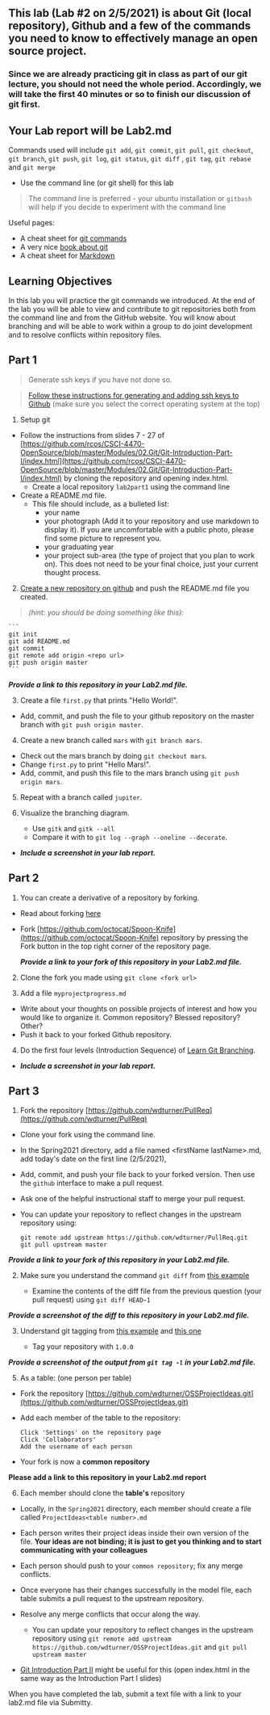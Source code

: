 ## This lab (Lab #2 on 2/5/2021) is about Git (local repository), Github and a few of the commands you need to know to effectively manage an open source project.

### Since we are already practicing git in class as part of our git lecture, you should not need the whole period. Accordingly, we will take the first 40 minutes or so to finish our discussion of git first.

## Your Lab report will be Lab2.md

Commands used will include `git add`, `git commit`, `git pull`, `git checkout`, `git branch`, `git push`, `git log`, `git status`, `git diff` , `git tag`,  `git rebase` and `git merge`

- Use the command line (or git shell) for this lab

> The command line is preferred - your ubuntu installation or `gitbash` will help if you decide to experiment with the command line

Useful pages:

- A cheat sheet for [git commands](cheat_sheet_git_final.pdf)
- A very nice [book about git](https://git-scm.com/book/en/v2)
- A cheat sheet for [Markdown](https://github.com/adam-p/markdown-here/wiki/Markdown-Cheatsheet)

## Learning Objectives

In this lab you will practice the git commands we introduced. At the end of the lab you will be able to view and contribute to git repositories both from the command line and from the GitHub website. You will know about branching and will be able to work within a group to do joint development and to resolve conflicts within repository files.

## Part 1

> Generate ssh keys if you have not done so.

  > [Follow these instructions for generating and adding ssh keys to Github](https://help.github.com/articles/generating-ssh-keys/)
    (make sure you select the correct operating system at the top)

1. Setup git
  * Follow the instructions from slides 7 - 27 of [https://github.com/rcos/CSCI-4470-OpenSource/blob/master/Modules/02.Git/Git-Introduction-Part-I/index.html](https://github.com/rcos/CSCI-4470-OpenSource/blob/master/Modules/02.Git/Git-Introduction-Part-I/index.html) by cloning the repository and opening index.html.
    * Create a local repository `lab2part1` using the command line
  * Create a README.md file.
    * This file should include, as a bulleted list:
      * your name
      * your photograph (Add it to your repository and use markdown to display it). If you are uncomfortable with a public photo, please find some picture to represent you.
      * your graduating year
      * your project sub-area (the type of project that you plan to work on). This does not need to be your final choice, just your current thought process.

2. [Create a new repository on github](https://github.com/new) and push the README.md file you created.
  > *(hint: you should be doing something like this):* 

    ```
    git init
    git add README.md
    git commit
    git remote add origin <repo url>
    git push origin master
    ```
    
  ***Provide a link to this repository in your Lab2.md file.***

3. Create a file `first.py` that prints "Hello World!".
  * Add, commit, and push the file to your github repository on the master branch with `git push origin master`.

4. Create a new branch called `mars` with `git branch mars`.
  * Check out the mars branch by doing `git checkout mars`.
  * Change `first.py` to print "Hello Mars!".
  * Add, commit, and push this file to the mars branch using `git push origin mars`.

5. Repeat with a branch called `jupiter`.

6. Visualize the branching diagram.
      * Use `gitk` and `gitk --all`
      * Compare it with to `git log --graph --oneline --decorate`.
  *   ***Include a screenshot in your lab report.***


## Part 2

1. You can create a derivative of a repository by forking.
  * Read about forking [here](https://guides.github.com/activities/forking/index.html)
  * Fork [https://github.com/octocat/Spoon-Knife](https://github.com/octocat/Spoon-Knife) repository by pressing the Fork button in the top right corner of the repository page.

    ***Provide a link to your fork of this repository in your Lab2.md file.***

2. Clone the fork you made using `git clone <fork url>`

3. Add a file `myprojectprogress.md`
  * Write about your thoughts on possible projects of interest and how you would like to organize it. Common repository? Blessed repository? Other?
  * Push it back to your forked Github repository.

4. Do the first four levels (Introduction Sequence) of [Learn Git Branching](http://pcottle.github.io/learnGitBranching/).
  * ***Include a screenshot in your lab report.***

## Part 3

1. Fork the repository [https://github.com/wdturner/PullReq](https://github.com/wdturner/PullReq)

  * Clone your fork using the command line.
  * In the Spring2021 directory, add a file named &lt;firstName lastName&gt;.md, add today's date on the first line (2/5/2021), 
  * Add, commit, and push your file back to your forked version. Then use the `github` interface to make a pull request.
  * Ask one of the helpful instructional staff to merge your pull request.
  * You can update your repository to reflect changes in the upstream repository using:
    
    ```
    git remote add upstream https://github.com/wdturner/PullReq.git
    git pull upstream master
    ```

  ***Provide a link to your fork of this repository in your Lab2.md file.***

2. Make sure you understand the command `git diff` from [this example](https://www.safaribooksonline.com/library/view/version-control-with/9780596158187/ch08s02.html)

   * Examine the contents of the diff file from the previous question (your pull request) using
   `git diff HEAD~1`
  
  ***Provide a screenshot of the diff to this repository in your Lab2.md file.***

3. Understand git tagging from [this example](https://git-scm.com/book/en/v2/Git-Basics-Tagging) and [this one](http://rogerdudler.github.io/git-guide/)

    * Tag your repository with `1.0.0`

  ***Provide a screenshot of the output from `git tag -l` in your Lab2.md file.***

5. As a table: (one person per table)

  * Fork the repository [https://github.com/wdturner/OSSProjectIdeas.git](https://github.com/wdturner/OSSProjectIdeas.git)
  * Add each member of the table to the repository:
  
     ````
     Click 'Settings' on the repository page
     Click 'Collaborators'
     Add the username of each person
     ````
  * Your fork is now a **common repository**
  
   **Please add a link to this repository in your Lab2.md report**


6. Each member should clone the **table's** repository

  * Locally, in the `Spring2021` directory, each member should create a file called `ProjectIdeas<table number>.md`
 
  * Each person writes their project ideas inside their own version of the file. **Your ideas are not binding; it is just to get you thinking and to start communicating with your colleagues**
  
  * Each person should push to your `common repository`; fix any merge conflicts.
  * Once everyone has their changes successfully in the model file, each table submits a pull request to the upstream repository.
  * Resolve any merge conflicts that occur along the way.
  
    * You can update your repository to reflect changes in the upstream repository using `git remote add upstream https://github.com/wdturner/OSSProjectIdeas.git` and `git pull upstream master`

  * [Git Introduction  Part II](https://github.com/rcos/CSCI-4470-OpenSource/blob/master/Modules/02.Git/Git-Introduction-Part-II/index.html) might be useful for this (open index.html in the same way as the Introduction Part I slides)

When you have completed the lab, submit a text file with a link to your lab2.md file via Submitty.
